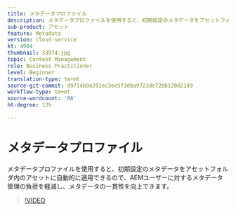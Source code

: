 ```yaml
---
title: メタデータプロファイル
description: メタデータプロファイルを使用すると、初期設定のメタデータをアセットフォルダ内のアセットに自動的に適用できるので、AEMユーザーに対するメタデータ管理の負荷を軽減し、メタデータの一貫性を向上できます。
sub-product: アセット
feature: Metadata
version: cloud-service
kt: 4984
thumbnail: 33974.jpg
topic: Content Management
role: Business Practitioner
level: Beginner
translation-type: tm+mt
source-git-commit: d9714b9a291ec3ee5f3dba9723de72bb120d2149
workflow-type: tm+mt
source-wordcount: '66'
ht-degree: 12%

---
```



# メタデータプロファイル

メタデータプロファイルを使用すると、初期設定のメタデータをアセットフォルダ内のアセットに自動的に適用できるので、AEMユーザーに対するメタデータ管理の負荷を軽減し、メタデータの一貫性を向上できます。

>[!VIDEO](https://video.tv.adobe.com/v/33974/?quality=12&learn=on&hidetitle=true)
